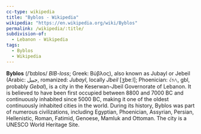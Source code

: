 ```yaml
---
cc-type: wikipedia
title: "Byblos - Wikipedia"
wikipedia: "https://en.wikipedia.org/wiki/Byblos"
permalink: /wikipedia/:title/
subdivision-of:
  - Lebanon - Wikipedia
tags:
  - Byblos
  - Wikipedia
---
```

**Byblos** (/ˈbɪblɒs/ *BIB-loss*; Greek: Βύβλος), also known as Jubayl or Jebeil (Arabic: جبيل, romanized: *Jubayl*, locally *Jbeil* [ʒbeːl]; Phoenician: 𐤂𐤁𐤋, gbl, probably *Gebal*), is a city in the Keserwan-Jbeil Governorate of Lebanon. It is believed to have been first occupied between 8800 and 7000 BC and continuously inhabited since 5000 BC, making it one of the oldest continuously inhabited cities in the world. During its history, Byblos was part of numerous civilizations, including Egyptian, Phoenician, Assyrian, Persian, Hellenistic, Roman, Fatimid, Genoese, Mamluk and Ottoman. The city is a UNESCO World Heritage Site.